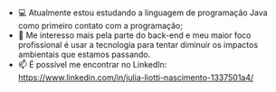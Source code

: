 <title> ✨ Olá, me chamo Julia, tenho 23 anos e atualmente estudo Análise e Desenvolvimento de Sistemas. ✨ </title>

- 💻 Atualmente estou estudando a linguagem de programação Java como primeiro contato com a programação;
- 🌱 Me interesso mais pela parte do back-end e meu maior foco profissional é usar a tecnologia para tentar diminuir os impactos 
ambientais que estamos passando.
- 📫 É possível me encontrar no LinkedIn: https://www.linkedin.com/in/julia-liotti-nascimento-1337501a4/
